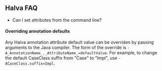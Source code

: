 ## Halva FAQ

* Can I set attributes from the command line?

#### Overriding annotation defaults

Any Halva annotation attribute default value can be overriden by passing arguments to the Java compiler.
The form of the override is `-A_AnnotationName_._AttributeName_=defaultValue`. For example, to
change the default CaseClass suffix from "Case" to "Impl", use `-ACaseClass.suffix=Impl`.

